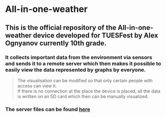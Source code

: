 # All-in-one-weather
## This is the official repository of the All-in-one-weather device developed for TUESFest by Alex Ognyanov currently 10th grade.
### It collects important data from the environment via sensors and sends it to a remote server which then makes it possible to easily view the data represented by graphs by everyone. 
> The visualisation can be modified so that only certain people with access can view it.  
> If there is no connection at the place the device is placed, all the data is written on an SD card which then can be manually visualized. 
### The server files can be found **[here](https://github.com/AlexOgn/All-in-one-weather-server "Server files")**
